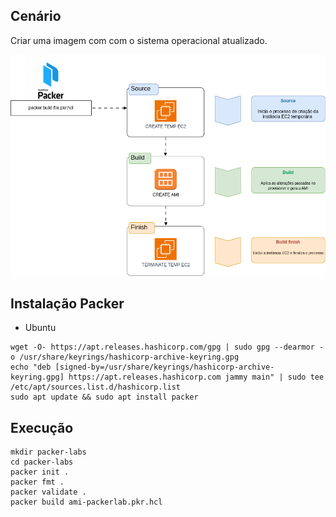 ## Cenário
Criar uma imagem com com o sistema operacional atualizado.

![packer-lab1](https://github.com/Bruna0092/packer-labs/blob/main/packer-lab1.png)

## Instalação Packer

* Ubuntu
```
wget -O- https://apt.releases.hashicorp.com/gpg | sudo gpg --dearmor -o /usr/share/keyrings/hashicorp-archive-keyring.gpg
echo "deb [signed-by=/usr/share/keyrings/hashicorp-archive-keyring.gpg] https://apt.releases.hashicorp.com jammy main" | sudo tee /etc/apt/sources.list.d/hashicorp.list
sudo apt update && sudo apt install packer
```
## Execução

```
mkdir packer-labs
cd packer-labs
packer init .
packer fmt .
packer validate .
packer build ami-packerlab.pkr.hcl
```
